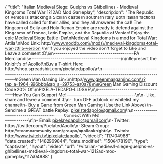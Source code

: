 {
    "title": "Italian Medieval Siege: Guelphs vs Ghibellines - Medieval Kingdoms Total War 1212AD Mod Gameplay",
    "description": "The Republic of Venice is attacking a Sicilian castle in southern Italy.  Both Italian factions have called called for their allies, and they all answered the call!  The Kingdom of Sicily and Holy Roman Empire are ready to defend against the Kingdoms of France, Latin Empire, and the Republic of Venice!  Enjoy the epic Medieval Siege Battle :D\n\nMedieval Kingdoms is a mod for Total War: Attila.\nMod Link: http:\/\/www.moddb.com\/mods\/medieval-kingdoms-total-war-attila-version \n\nIf you enjoyed the video don't forget to Like and Leave a comment :D\n\n-----------------------------------------PA Merchandise----------------------------------------------\n\nRepresent the Knight's of Apollo!\nBuy a T-shirt Here: http:\/\/shop.spreadshirt.com\/pixelatedapollo\/\n\n---------------------------------------------------------------------------------------------------------------\nGreen Man Gaming Link:\nhttp:\/\/www.greenmangaming.com\/?tap_a=1964-996bbb&tap_s=29753-aa0a78\n\nGreen Man Gaming Discount Code 20% Off:\nPIXELA-TEDAPO-LLOSVE\n\n----------------------------------How You Can Support Me! -----------------------------------\n\n- Like, share and leave a comment :D\n- Turn OFF adblock or whitelist my channel\n- Buy a Game from Green Man Gaming (Use the Link Above) \n- Send me a GREAT battle Replay: pixelatedapollo@gmail.com\n\n------------------------------------------Connect With Me!-----------------------------------------\n\n- Email: pixelatedapollo@gmail.com\n- Twitter: https:\/\/twitter.com\/PixelatedApollo\n- Steam Group:  http:\/\/steamcommunity.com\/groups\/apollosknights\n- Twitch: http:\/\/www.twitch.tv\/pixelatedapollo",
    "videoid": "117404988",
    "date_created": "1482969844",
    "date_modified": "1506478190",
    "type": "captivate",
    "layout": "video",
    "url": "\/v\/italian-medieval-siege-guelphs-vs-ghibellines-medieval-kingdoms-total-war-1212ad-mod-gameplay\/117404988"
}